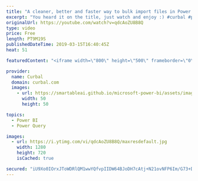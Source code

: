 ```yaml
---
title: "A cleaner, better and faster way to bulk import files in Power BI: Csv.Document and Excel.Worbook"
excerpt: "You heard it on the title, just watch and enjoy :) #curbal #powerbi #powerquery  Here you can download all the pbix files: https://curbal.com/donwload-center  SUBSCRIBE to learn more about Power and Excel BI! https://www.youtube.com/channel/UCJ7UhloHSA4wAqPzyi6TOkw?sub_confirmation=1  Our PLAYLISTS:"
originalUrl: https://youtube.com/watch?v=qdcAoZU8B8Q
type: video
price: Free
length: PT9M19S
publishedDateTime: 2019-03-15T16:40:45Z
heat: 51

featuredContent: "<iframe width=\"800\" height=\"500\" frameborder=\"0\" src=\"https://www.youtube.com/embed/qdcAoZU8B8Q\" allow=\"accelerometer; autoplay; encrypted-media; gyroscope; picture-in-picture\" allowfullscreen></iframe>"

provider:
  name: Curbal
  domain: curbal.com
  images:
    - url: https://smartableai.github.io/microsoft-power-bi/assets/images/organizations/curbal.com-50x50.jpg
      width: 50
      height: 50

topics:
  - Power BI
  - Power Query

images:
  - url: https://i.ytimg.com/vi/qdcAoZU8B8Q/maxresdefault.jpg
    width: 1280
    height: 720
    isCached: true

secured: "iU9Xo0IOrxJToWDRlQM1wwYQfvpIIDW64BJoDH7cAtj+N21ovNFP6Im/G73+DS/DSuqUnaaTjdjIVsaTCeoks6DwyCDlz1EspSOsvxQcSLM6SEL4PyXNDujskb2EU8CpeKHu+lLpV4qHuH/XyNJGX1Zkf3SpqHHdOe2FHpEVO3p54K2TjUD3iVIsMy/sdUz38MWtZ4AXjmiIpsxedHMeo9bMGWdXgv57jexS4fk1KJmRih49CvtB1mheu6MhEnTdz6tb5z+pHc04hvSpaZUoqL/muJJ51XVWq7gRvfolkeegeqYvir47VPTT0AyMgveO6jDtD5nd0bIP9ya6uOPJkZ/jxybGEbarTjsfOnkyz05RZyQwIfBMcwWjK78Lte5r48LglFiTpHhPNsEuHahyBknGRaFyrFo5s4jeI2Avya4=;JcQmGQefDiiA5u63bBzDGA=="
---
```


